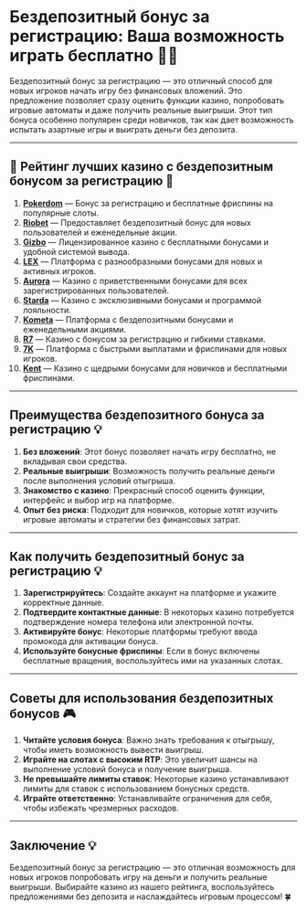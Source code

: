 # Бездепозитный бонус за регистрацию: Ваша возможность играть бесплатно 🎁💸

Бездепозитный бонус за регистрацию — это отличный способ для новых игроков начать игру без финансовых вложений. Это предложение позволяет сразу оценить функции казино, попробовать игровые автоматы и даже получить реальные выигрыши. Этот тип бонуса особенно популярен среди новичков, так как дает возможность испытать азартные игры и выиграть деньги без депозита.

---

## 🎲 Рейтинг лучших казино с бездепозитным бонусом за регистрацию 🎲

1. **[Pokerdom](https://brandplay.link/4k77v2yx)** — Бонус за регистрацию и бесплатные фриспины на популярные слоты.
2. **[Riobet](https://brandplay.link/7xBLTPyj)** — Предоставляет бездепозитный бонус для новых пользователей и еженедельные акции.
3. **[Gizbo](https://brandplay.link/bprXw4YV)** — Лицензированное казино с бесплатными бонусами и удобной системой вывода.
4. **[LEX](https://brandplay.link/zW4hdDFV)** — Платформа с разнообразными бонусами для новых и активных игроков.
5. **[Aurora](https://10trafic-stat2.com/click/668546556bcc6313411604bd/6766/13032/subaccount)** — Казино с приветственными бонусами для всех зарегистрированных пользователей.
6. **[Starda](https://brandplay.link/fB7xwRFL)** — Казино с эксклюзивными бонусами и программой лояльности.
7. **[Kometa](https://brandplay.link/8ZymQJV8)** — Платформа с бездепозитными бонусами и еженедельными акциями.
8. **[R7](https://brandplay.link/bMd3Yjsw)** — Казино с бонусом за регистрацию и гибкими ставками.
9. **[7K](https://brandplay.link/BvQyFShp)** — Платформа с быстрыми выплатами и фриспинами для новых игроков.
10. **[Kent](https://brandplay.link/Fv2WP3js)** — Казино с щедрыми бонусами для новичков и бесплатными фриспинами.

---

## Преимущества бездепозитного бонуса за регистрацию 💡

1. **Без вложений**: Этот бонус позволяет начать игру бесплатно, не вкладывая свои средства.
2. **Реальные выигрыши**: Возможность получить реальные деньги после выполнения условий отыгрыша.
3. **Знакомство с казино**: Прекрасный способ оценить функции, интерфейс и выбор игр на платформе.
4. **Опыт без риска**: Подходит для новичков, которые хотят изучить игровые автоматы и стратегии без финансовых затрат.

---

## Как получить бездепозитный бонус за регистрацию 💡

1. **Зарегистрируйтесь**: Создайте аккаунт на платформе и укажите корректные данные.
2. **Подтвердите контактные данные**: В некоторых казино потребуется подтверждение номера телефона или электронной почты.
3. **Активируйте бонус**: Некоторые платформы требуют ввода промокода для активации бонуса.
4. **Используйте бонусные фриспины**: Если в бонус включены бесплатные вращения, воспользуйтесь ими на указанных слотах.

---

## Советы для использования бездепозитных бонусов 🎮

1. **Читайте условия бонуса**: Важно знать требования к отыгрышу, чтобы иметь возможность вывести выигрыш.
2. **Играйте на слотах с высоким RTP**: Это увеличит шансы на выполнение условий бонуса и получение выигрыша.
3. **Не превышайте лимиты ставок**: Некоторые казино устанавливают лимиты для ставок с использованием бонусных средств.
4. **Играйте ответственно**: Устанавливайте ограничения для себя, чтобы избежать чрезмерных расходов.

---

## Заключение 💡

Бездепозитный бонус за регистрацию — это отличная возможность для новых игроков попробовать игру на деньги и получить реальные выигрыши. Выбирайте казино из нашего рейтинга, воспользуйтесь предложениями без депозита и наслаждайтесь игровым процессом! 🍀
